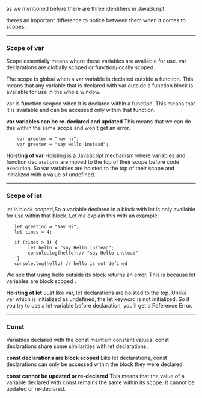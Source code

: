as we mentioned before there are three identifiers in JavaScript.

theres an important difference to notice between them when it comes to scopes.

---
### Scope of var

Scope essentially means where these variables are available for use. var declarations are globally scoped or function/locally scoped.

The scope is global when a var variable is declared outside a function. This means that any variable that is declared with var outside a function block is available for use in the whole window.

var is function scoped when it is declared within a function. This means that it is available and can be accessed only within that function.

**var variables can be re-declared and updated**
This means that we can do this within the same scope and won't get an error.
```
    var greeter = "hey hi";
    var greeter = "say Hello instead";
```

**Hoisting of var**
Hoisting is a JavaScript mechanism where variables and function declarations are moved to the top of their scope before code execution. 
So var variables are hoisted to the top of their scope and initialized with a value of undefined.

---
### Scope of let

let is block scoped,So a variable declared in a block with let is only available for use within that block. Let me explain this with an example:

```
   let greeting = "say Hi";
   let times = 4;

   if (times > 3) {
        let hello = "say Hello instead";
        console.log(hello);// "say Hello instead"
    }
   console.log(hello) // hello is not defined
```

We see that using hello outside its block returns an error. This is because let variables are block scoped .

**Hoisting of let**
Just like  var, let declarations are hoisted to the top. Unlike var which is initialized as undefined, the let keyword is not initialized. So if you try to use a let variable before declaration, you'll get a Reference Error.

---

### Const
Variables declared with the const maintain constant values. const declarations share some similarities with let declarations.

**const declarations are block scoped**
Like let declarations, const declarations can only be accessed within the block they were declared.

**const cannot be updated or re-declared**
This means that the value of a variable declared with const remains the same within its scope. It cannot be updated or re-declared.

